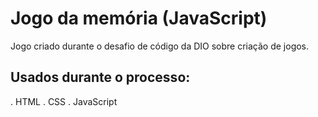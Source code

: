 # Jogo da memória (JavaScript)

Jogo criado durante o desafio de código da DIO sobre criação de jogos.

## Usados durante o processo:

. HTML
. CSS
. JavaScript
